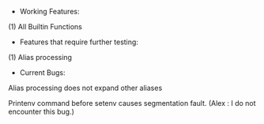 * Working Features:

(1) All Builtin Functions 

* Features that require further testing:

(1) Alias processing

*	Current Bugs:

Alias processing does not expand other aliases

Printenv command before setenv causes segmentation fault. (Alex : I do not encounter this bug.)

